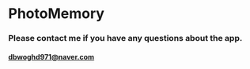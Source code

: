 # PhotoMemory

### Please contact me if you have any questions about the app.
#### dbwoghd971@naver.com
#### 
